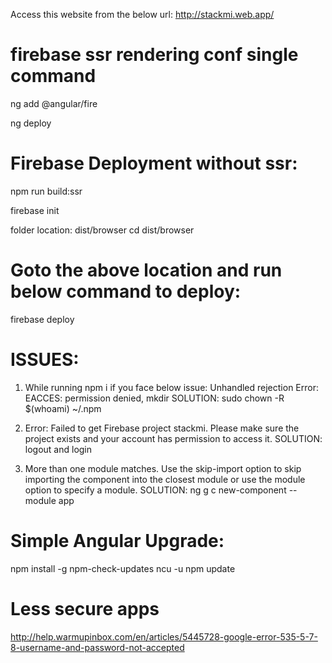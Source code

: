 Access this website from the below url:
http://stackmi.web.app/

# firebase ssr rendering conf single command
ng add @angular/fire

ng deploy

# Firebase Deployment without ssr:

npm run build:ssr

firebase init

folder location: dist/browser
cd dist/browser

# Goto the above location and run below command to deploy:

firebase deploy

# ISSUES:

1. While running npm i if you face below issue: Unhandled rejection Error: EACCES: permission denied, mkdir
   SOLUTION:
   sudo chown -R $(whoami) ~/.npm

2. Error: Failed to get Firebase project stackmi. Please make sure the project exists and your account has permission to access it.
   SOLUTION: logout and login

3. More than one module matches. Use the skip-import option to skip importing the component into the closest module or use the module option to specify a module.
   SOLUTION: ng g c new-component --module app

# Simple Angular Upgrade:
npm install -g npm-check-updates
ncu -u
npm update

# Less secure apps
http://help.warmupinbox.com/en/articles/5445728-google-error-535-5-7-8-username-and-password-not-accepted
